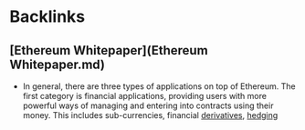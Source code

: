 
# Backlinks
## [Ethereum Whitepaper](Ethereum Whitepaper.md)
- In general, there are three types of applications on top of Ethereum. The first category is financial applications, providing users with more powerful ways of managing and entering into contracts using their money. This includes sub-currencies, financial [derivatives](derivatives.md), [hedging](hedging.md)

